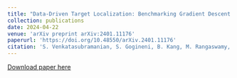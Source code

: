 ```yaml
---
title: "Data-Driven Target Localization: Benchmarking Gradient Descent Using the Cramer-Rao Bound"
collection: publications
date: 2024-04-22
venue: 'arXiv preprint arXiv:2401.11176'
paperurl: 'https://doi.org/10.48550/arXiv.2401.11176'
citation: 'S. Venkatasubramanian, S. Gogineni, B. Kang, M. Rangaswamy, &quot;Data-Driven Target Localization: Benchmarking Gradient Descent Using the Cramer-Rao Bound,&quot; <i>arXiv preprint arXiv:2401.11176</i>, 2024, doi: 10.48550/arXiv.2401.11176.'
---
```


[Download paper here](https://arxiv.org/abs/2401.11176)
